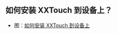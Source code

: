 ## 如何安装 XXTouch 到设备上？
- 图：[如何安装 XXTouch 到设备上](https://www.xxtouch.com/docs/manual#如何安装-xxtouch-到设备上)
